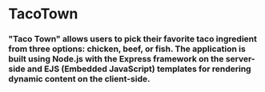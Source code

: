 # TacoTown
### "Taco Town" allows users to pick their favorite taco ingredient from three options: chicken, beef, or fish. The application is built using Node.js with the Express framework on the server-side and EJS (Embedded JavaScript) templates for rendering dynamic content on the client-side.
